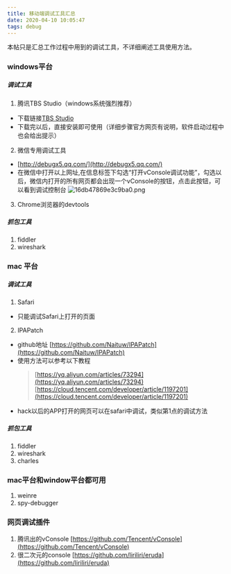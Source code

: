 ```yaml
---
title: 移动端调试工具汇总
date: 2020-04-10 10:05:47
tags: debug
---
```



本帖只是汇总工作过程中用到的调试工具，不详细阐述工具使用方法。

### windows平台
##### 调试工具
1. 腾讯TBS Studio（windows系统强烈推荐）
- 下载链接[TBS Studio](https://x5.tencent.com/tbs/guide/debug/download.html)
- 下载完以后，直接安装即可使用（详细步骤官方网页有说明，软件启动过程中也会给出提示）

2. 微信专用调试工具
- [http://debugx5.qq.com/](http://debugx5.qq.com/)
- 在微信中打开以上网址,在信息标签下勾选“打开vConsole调试功能”，勾选以后，微信内打开的所有网页都会出现一个vConsole的按钮，点击此按钮，可以看到调试控制台
![16db47869e3c9ba0.png](http://q.265265.xyz/imgs/blog/yXO4vae8JVKEcpL.png)
3. Chrome浏览器的devtools

##### 抓包工具
1. fiddler
2. wireshark

### mac 平台
##### 调试工具
1. Safari
- 只能调试Safari上打开的页面
2. IPAPatch
- github地址    [https://github.com/Naituw/IPAPatch](https://github.com/Naituw/IPAPatch)
- 使用方法可以参考以下教程
    > [https://yq.aliyun.com/articles/73294](https://yq.aliyun.com/articles/73294)  
    > [https://cloud.tencent.com/developer/article/1197201](https://cloud.tencent.com/developer/article/1197201)
- hack以后的APP打开的网页可以在safari中调试，类似第1点的调试方法

##### 抓包工具
1. fiddler
2. wireshark
3. charles

### mac平台和window平台都可用
1. weinre
2. spy-debugger

### 网页调试插件
1. 腾讯出的vConsole [https://github.com/Tencent/vConsole](https://github.com/Tencent/vConsole)
2. 很二次元的console    [https://github.com/liriliri/eruda](https://github.com/liriliri/eruda)
